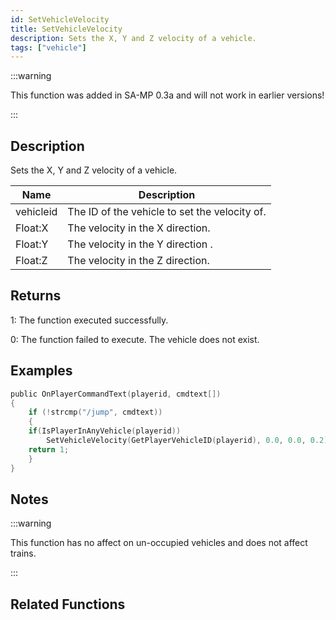 ```yaml
---
id: SetVehicleVelocity
title: SetVehicleVelocity
description: Sets the X, Y and Z velocity of a vehicle.
tags: ["vehicle"]
---
```


:::warning

This function was added in SA-MP 0.3a and will not work in earlier versions!

:::

## Description

Sets the X, Y and Z velocity of a vehicle.

| Name      | Description                                   |
| --------- | --------------------------------------------- |
| vehicleid | The ID of the vehicle to set the velocity of. |
| Float:X   | The velocity in the X direction.              |
| Float:Y   | The velocity in the Y direction .             |
| Float:Z   | The velocity in the Z direction.              |

## Returns

1: The function executed successfully.

0: The function failed to execute. The vehicle does not exist.

## Examples

```c
public OnPlayerCommandText(playerid, cmdtext[])
{
    if (!strcmp("/jump", cmdtext))
    {
	if(IsPlayerInAnyVehicle(playerid))
        SetVehicleVelocity(GetPlayerVehicleID(playerid), 0.0, 0.0, 0.2);
	return 1;
    }
}
```

## Notes

:::warning

This function has no affect on un-occupied vehicles and does not affect trains.

:::

## Related Functions
